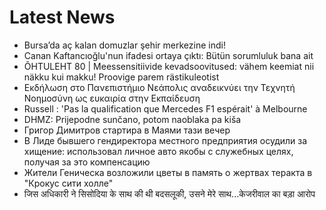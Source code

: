 # Latest News
-  Bursa’da aç kalan domuzlar şehir merkezine indi!
-  Canan Kaftancıoğlu'nun ifadesi ortaya çıktı: Bütün sorumluluk bana ait
-  ÕHTULEHT 80 | Meessensitiivide kevadsoovitused: vähem keemiat nii näkku kui makku! Proovige parem rästikuleotist
-  Εκδήλωση στο Πανεπιστήμιο Νεάπολις αναδεικνύει την Τεχνητή Νοημοσύνη ως ευκαιρία στην Εκπαίδευση
-  Russell : 'Pas la qualification que Mercedes F1 espérait' à Melbourne
-  DHMZ: Prijepodne sunčano, potom naoblaka pa kiša
-  Григор Димитров стартира в Маями тази вечер
-  В Лиде бывшего гендиректора местного предприятия осудили за хищение: использовал личное авто якобы с служебных целях, получая за это компенсацию
-  Жители Геническа возложили цветы в память о жертвах теракта в "Крокус сити холле"
-  जिस अधिकारी ने सिसोदिया के साथ की थी बदसलूकी, उसने मेरे साथ...केजरीवाल का बड़ा आरोप
